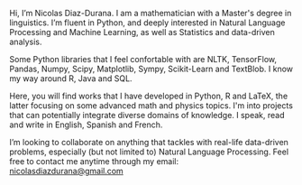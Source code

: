 Hi, I’m Nicolas Diaz-Durana. I am a mathematician with a Master's degree in linguistics. I’m fluent in Python, and deeply interested in Natural Language Processing and Machine Learning, as well as Statistics and data-driven analysis.

Some Python libraries that I feel confortable with are NLTK, TensorFlow, Pandas, Numpy, Scipy, Matplotlib, Sympy, Scikit-Learn and TextBlob. I know my way around R, Java and SQL.

Here, you will find works that I have developed in Python, R and LaTeX, the latter focusing on some advanced math and physics topics. I'm into projects that can potentially integrate diverse domains of knowledge. I speak, read and write in English, Spanish and French.

I’m looking to collaborate on anything that tackles with real-life data-driven problems, especially (but not limited to) Natural Language Processing.
Feel free to contact me anytime through my email: nicolasdiazdurana@gmail.com 

<!---
nykolai-d/nykolai-d is a ✨ special ✨ repository because its `README.md` (this file) appears on your GitHub profile.
You can click the Preview link to take a look at your changes.
--->
